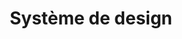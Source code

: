 ---
permalink: false
hideInSitemap: true
tags: level1
parent: fr
key: designsystem_fr
title: Système de design
alternativetitle: Le système de design des CFF.
redirect: /fr/design-system/getting-started/designing/
order: 4
---